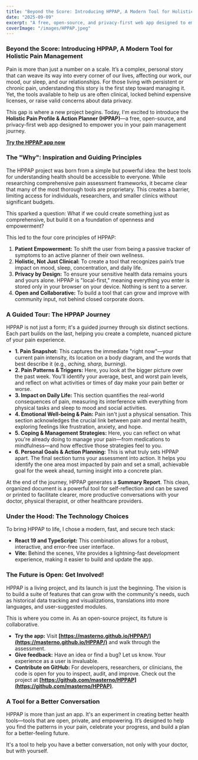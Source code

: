 ```yaml
---
title: "Beyond the Score: Introducing HPPAP, A Modern Tool for Holistic Pain Management"
date: "2025-09-09"
excerpt: "A free, open-source, and privacy-first web app designed to empower you in your pain management journey."
coverImage: "/images/HPPAP.jpeg"
---
```


### **Beyond the Score: Introducing HPPAP, A Modern Tool for Holistic Pain Management**

Pain is more than just a number on a scale. It’s a complex, personal story that can weave its way into every corner of our lives, affecting our work, our mood, our sleep, and our relationships. For those living with persistent or chronic pain, understanding this story is the first step toward managing it. Yet, the tools available to help us are often clinical, locked behind expensive licenses, or raise valid concerns about data privacy.

This gap is where a new project begins. Today, I'm excited to introduce the **Holistic Pain Profile & Action Planner (HPPAP)**—a free, open-source, and privacy-first web app designed to empower you in your pain management journey.

**[Try the HPPAP app now](https://masterno.github.io/HPPAP/)**

### **The "Why": Inspiration and Guiding Principles**

The HPPAP project was born from a simple but powerful idea: the best tools for understanding health should be accessible to everyone. While researching comprehensive pain assessment frameworks, it became clear that many of the most thorough tools are proprietary. This creates a barrier, limiting access for individuals, researchers, and smaller clinics without significant budgets.

This sparked a question: What if we could create something just as comprehensive, but build it on a foundation of openness and empowerment?

This led to the four core principles of HPPAP:

1.  **Patient Empowerment:** To shift the user from being a passive tracker of symptoms to an active planner of their own wellness.
2.  **Holistic, Not Just Clinical:** To create a tool that recognizes pain’s true impact on mood, sleep, concentration, and daily life.
3.  **Privacy by Design:** To ensure your sensitive health data remains yours and yours alone. HPPAP is "local-first," meaning everything you enter is stored only in your browser on your device. Nothing is sent to a server.
4.  **Open and Collaborative:** To build a tool that can grow and improve with community input, not behind closed corporate doors.

### **A Guided Tour: The HPPAP Journey**

HPPAP is not just a form; it's a guided journey through six distinct sections. Each part builds on the last, helping you create a complete, nuanced picture of your pain experience.

- **1. Pain Snapshot:** This captures the immediate "right now"—your current pain intensity, its location on a body diagram, and the words that best describe it (e.g., _aching, sharp, burning_).
- **2. Pain Patterns & Triggers:** Here, you look at the bigger picture over the past week. You'll identify your average, best, and worst pain levels, and reflect on what activities or times of day make your pain better or worse.
- **3. Impact on Daily Life:** This section quantifies the real-world consequences of pain, measuring its interference with everything from physical tasks and sleep to mood and social activities.
- **4. Emotional Well-being & Pain:** Pain isn't just a physical sensation. This section acknowledges the crucial link between pain and mental health, exploring feelings like frustration, anxiety, and hope.
- **5. Coping & Management Strategies:** Here, you can reflect on what you're already doing to manage your pain—from medications to mindfulness—and how effective those strategies feel to you.
- **6. Personal Goals & Action Planning:** This is what truly sets HPPAP apart. The final section turns your assessment into action. It helps you identify the one area most impacted by pain and set a small, achievable goal for the week ahead, turning insight into a concrete plan.

At the end of the journey, HPPAP generates a **Summary Report**. This clean, organized document is a powerful tool for self-reflection and can be saved or printed to facilitate clearer, more productive conversations with your doctor, physical therapist, or other healthcare providers.

### **Under the Hood: The Technology Choices**

To bring HPPAP to life, I chose a modern, fast, and secure tech stack:

- **React 19 and TypeScript:** This combination allows for a robust, interactive, and error-free user interface.
- **Vite:** Behind the scenes, Vite provides a lightning-fast development experience, making it easier to build and update the app.

### **The Future is Open: Get Involved!**

HPPAP is a living project, and its launch is just the beginning. The vision is to build a suite of features that can grow with the community's needs, such as historical data tracking and visualizations, translations into more languages, and user-suggested modules.

This is where you come in. As an open-source project, its future is collaborative.

- **Try the app:** Visit **[https://masterno.github.io/HPPAP/](https://masterno.github.io/HPPAP/)** and walk through the assessment.
- **Give feedback:** Have an idea or find a bug? Let us know. Your experience as a user is invaluable.
- **Contribute on GitHub:** For developers, researchers, or clinicians, the code is open for you to inspect, audit, and improve. Check out the project at **[https://github.com/masterno/HPPAP](https://github.com/masterno/HPPAP)**.

### **A Tool for a Better Conversation**

HPPAP is more than just an app. It's an experiment in creating better health tools—tools that are open, private, and empowering. It’s designed to help you find the patterns in your pain, celebrate your progress, and build a plan for a better-feeling future.

It's a tool to help you have a better conversation, not only with your doctor, but with yourself.
